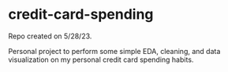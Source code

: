 # credit-card-spending

Repo created on 5/28/23.

Personal project to perform some simple EDA, cleaning, and data visualization on my personal credit card spending habits.
